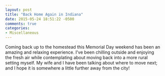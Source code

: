 ```yaml
---
layout: post
title: "Back Home Again in Indiana"
date: 2015-05-24 18:51:22 -0500
comments: true
categories: 
- Miscellaneous
---
```

Coming back up to the homestead this Memorial Day weekend has been an amazing
and relaxing experience.  I've been chilling outside and enjoying the fresh air
while contemplating about moving back into a more rural setting myself.  My wife
and I have been talking about where to move next; and I hope it is somewhere a
little further away from the city!
